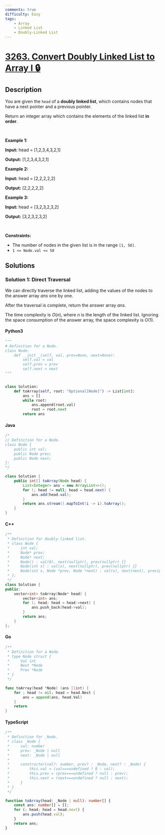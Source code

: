 ```yaml
---
comments: true
difficulty: Easy
tags:
    - Array
    - Linked List
    - Doubly-Linked List
---
```


<!-- problem:start -->

# [3263. Convert Doubly Linked List to Array I 🔒](https://leetcode.com/problems/convert-doubly-linked-list-to-array-i)

## Description

<!-- description:start -->

<p>You are given the <code>head</code> of a <strong>doubly linked list</strong>, which contains nodes that have a next pointer and a previous pointer.</p>

<p>Return an integer array which contains the elements of the linked list <strong>in order</strong>.</p>

<p>&nbsp;</p>
<p><strong class="example">Example 1:</strong></p>

<div class="example-block">
<p><strong>Input:</strong> <span class="example-io">head = [1,2,3,4,3,2,1]</span></p>

<p><strong>Output:</strong> <span class="example-io">[1,2,3,4,3,2,1]</span></p>
</div>

<p><strong class="example">Example 2:</strong></p>

<div class="example-block">
<p><strong>Input:</strong> <span class="example-io">head = [2,2,2,2,2]</span></p>

<p><strong>Output:</strong> <span class="example-io">[2,2,2,2,2]</span></p>
</div>

<p><strong class="example">Example 3:</strong></p>

<div class="example-block">
<p><strong>Input:</strong> <span class="example-io">head = [3,2,3,2,3,2]</span></p>

<p><strong>Output:</strong> <span class="example-io">[3,2,3,2,3,2]</span></p>
</div>

<p>&nbsp;</p>
<p><strong>Constraints:</strong></p>

<ul>
	<li>The number of nodes in the given list is in the range <code>[1, 50]</code>.</li>
	<li><code>1 &lt;= Node.val &lt;= 50</code></li>
</ul>

<!-- description:end -->

## Solutions

<!-- solution:start -->

### Solution 1: Direct Traversal

We can directly traverse the linked list, adding the values of the nodes to the answer array $\textit{ans}$ one by one.

After the traversal is complete, return the answer array $\textit{ans}$.

The time complexity is $O(n)$, where $n$ is the length of the linked list. Ignoring the space consumption of the answer array, the space complexity is $O(1)$.

<!-- tabs:start -->

#### Python3

```python
"""
# Definition for a Node.
class Node:
    def __init__(self, val, prev=None, next=None):
        self.val = val
        self.prev = prev
        self.next = next
"""


class Solution:
    def toArray(self, root: "Optional[Node]") -> List[int]:
        ans = []
        while root:
            ans.append(root.val)
            root = root.next
        return ans
```

#### Java

```java
/*
// Definition for a Node.
class Node {
    public int val;
    public Node prev;
    public Node next;
};
*/

class Solution {
    public int[] toArray(Node head) {
        List<Integer> ans = new ArrayList<>();
        for (; head != null; head = head.next) {
            ans.add(head.val);
        }
        return ans.stream().mapToInt(i -> i).toArray();
    }
}
```

#### C++

```cpp
/**
 * Definition for doubly-linked list.
 * class Node {
 *     int val;
 *     Node* prev;
 *     Node* next;
 *     Node() : val(0), next(nullptr), prev(nullptr) {}
 *     Node(int x) : val(x), next(nullptr), prev(nullptr) {}
 *     Node(int x, Node *prev, Node *next) : val(x), next(next), prev(prev) {}
 * };
 */
class Solution {
public:
    vector<int> toArray(Node* head) {
        vector<int> ans;
        for (; head; head = head->next) {
            ans.push_back(head->val);
        }
        return ans;
    }
};
```

#### Go

```go
/**
 * Definition for a Node.
 * type Node struct {
 *     Val int
 *     Next *Node
 *     Prev *Node
 * }
 */

func toArray(head *Node) (ans []int) {
	for ; head != nil; head = head.Next {
		ans = append(ans, head.Val)
	}
	return
}
```

#### TypeScript

```ts
/**
 * Definition for _Node.
 * class _Node {
 *     val: number
 *     prev: _Node | null
 *     next: _Node | null
 *
 *     constructor(val?: number, prev? : _Node, next? : _Node) {
 *         this.val = (val===undefined ? 0 : val);
 *         this.prev = (prev===undefined ? null : prev);
 *         this.next = (next===undefined ? null : next);
 *     }
 * }
 */

function toArray(head: _Node | null): number[] {
    const ans: number[] = [];
    for (; head; head = head.next) {
        ans.push(head.val);
    }
    return ans;
}
```

<!-- tabs:end -->

<!-- solution:end -->

<!-- problem:end -->

